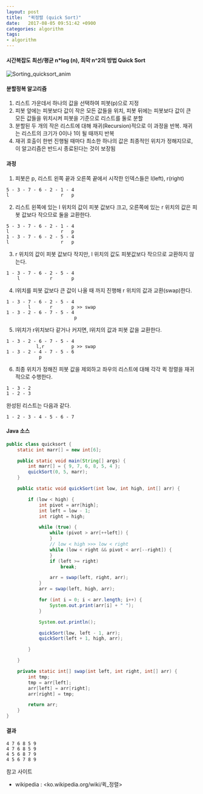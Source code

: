```yaml
---
layout: post
title:  "퀵정렬 (quick Sort)"
date:   2017-08-05 09:51:42 +0900
categories: algorithm
tags:
- algorithm
---
```



#### 시간복잡도 최선/평균 n*log (n), 최악 n^2의 방법 Quick Sort

![Sorting_quicksort_anim](https://upload.wikimedia.org/wikipedia/commons/6/6a/Sorting_quicksort_anim.gif)

#### 분할정복 알고리즘
1. 리스트 가운데서 하나의 값을 선택하여 피봇(p)으로 지정
2. 피봇 앞에는 피봇보다 값이 작은 모든 값들을 위치, 피봇 뒤에는 피봇보다 값이 큰 모든 값들을 위치시켜 피봇을 기준으로 리스트를 둘로 분할
3. 분할된 두 개의 작은 리스트에 대해 재귀(Recursion)적으로 이 과정을 반복. 재귀는 리스트의 크기가 0이나 1이 될 때까지 반복
4. 재귀 호출이 한번 진행될 때마다 최소한 하나의 값은 최종적인 위치가 정해지므로, 이 알고리즘은 반드시 종료된다는 것이 보장됨


#### 과정
1) 피봇은 p, 리스트 왼쪽 끝과 오른쪽 끝에서 시작한 인덱스들은 l(left), r(right)
```
5 - 3 - 7 - 6 - 2 - 1 - 4    
l                   r   p 
```

2) 리스트 왼쪽에 있는 l 위치의 값이 피봇 값보다 크고, 오른쪽에 있는 r 위치의 값은 피봇 값보다 작으므로 둘을 교환한다.
```
5 - 3 - 7 - 6 - 2 - 1 - 4 
l                   r   p 
1 - 3 - 7 - 6 - 2 - 5 - 4 
l                   r   p 
```

3) r 위치의 값이 피봇 값보다 작지만, l 위치의 값도 피봇값보다 작으므로 교환하지 않는다.
```
1 - 3 - 7 - 6 - 2 - 5 - 4 
    l           r       p 
```

4) l위치를 피봇 값보다 큰 값이 나올 때 까지 진행해 r 위치의 값과 교환(swap)한다.
```
1 - 3 - 7 - 6 - 2 - 5 - 4 
        l       r       p >> swap 
1 - 3 - 2 - 6 - 7 - 5 - 4  
                         p
```

5) l위치가 r위치보다 같거나 커지면, l위치의 값과 피봇 값을 교환한다.
```
1 - 3 - 2 - 6 - 7 - 5 - 4 
           l,r          p >> swap 
1 - 3 - 2 - 4 - 7 - 5 - 6 
            p             
```

6) 최종 위치가 정해진 피봇 값을 제외하고 좌우의 리스트에 대해 각각 퀵 정렬을 재귀적으로 수행한다.
```
1 - 3 - 2 
1 - 2 - 3 
```
완성된 리스트는 다음과 같다.

```
1 - 2 - 3 - 4 - 5 - 6 - 7
```

#### Java 소스

```java
public class quicksort {
	static int marr[] = new int[6];

	public static void main(String[] args) {
		int marr[] = { 9, 7, 6, 8, 5, 4 };
		quickSort(0, 5, marr);
	}

	public static void quickSort(int low, int high, int[] arr) {

		if (low < high) {
			int pivot = arr[high];
			int left = low - 1;
			int right = high;

			while (true) {
				while (pivot > arr[++left]) {
				}
				// low < high >>> low < right
				while (low < right && pivot < arr[--right]) {
				}
				if (left >= right)
					break;

				arr = swap(left, right, arr);
			}
			arr = swap(left, high, arr);

			for (int i = 0; i < arr.length; i++) {
				System.out.print(arr[i] + " ");
			}

			System.out.println();

			quickSort(low, left - 1, arr);
			quickSort(left + 1, high, arr);

		}

	}

	private static int[] swap(int left, int right, int[] arr) {
		int tmp;
		tmp = arr[left];
		arr[left] = arr[right];
		arr[right] = tmp;

		return arr;
	}
}
```

#### 결과
```
4 7 6 8 5 9 
4 7 6 8 5 9 
4 5 6 8 7 9 
4 5 6 7 8 9 
```

참고 사이트
- wikipedia : <ko.wikipedia.org/wiki/퀵_정렬>

[Jekyll-docs]: https://Jekyllrb.com/docs/home
[Jekyll-gh]:   https://github.com/Jekyll/Jekyll
[Jekyll-talk]: https://talk.Jekyllrb.com/
